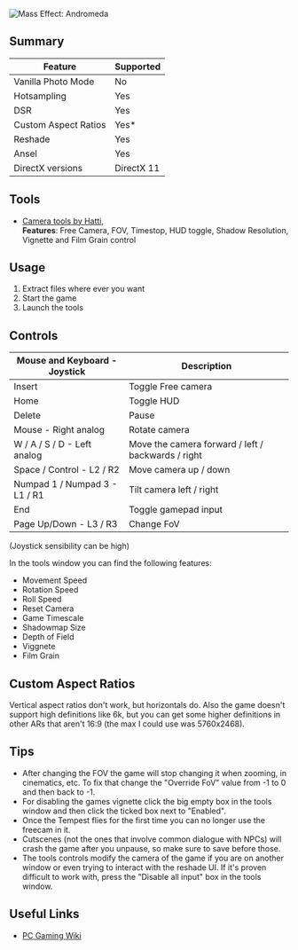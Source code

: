 ![Mass Effect: Andromeda](Images\mass_effect_andromeda.png "Shot by Originalnicodr")
 
## Summary
 
Feature | Supported
--|--
Vanilla Photo Mode | No
Hotsampling | Yes
DSR | Yes
Custom Aspect Ratios | Yes*
Reshade | Yes
Ansel | Yes
DirectX versions | DirectX 11
 
## Tools
 
* [Camera tools by Hatti, ](https://www.mediafire.com/file/ebjx8zzang9tq25/CT_MEAndromeda_20180210-44ebd3.rar/file)  
**Features**: Free Camera, FOV, Timestop, HUD toggle, Shadow Resolution, Vignette and Film Grain control
 
## Usage
 
1. Extract files where ever you want
2. Start the game
3. Launch the tools
 
## Controls
 
Mouse and Keyboard - Joystick| Description
--|--
Insert                               | Toggle Free camera
Home                                 | Toggle HUD 
Delete                               | Pause
Mouse - Right analog                  | Rotate camera
W / A / S / D  - Left analog                       | Move the camera forward / left / backwards / right
Space / Control   - L2 / R2                    | Move camera up / down
Numpad 1 / Numpad 3  - L1 / R1                 | Tilt camera left / right
End                                 | Toggle gamepad input
Page Up/Down - L3 / R3                         | Change FoV
 
(Joystick sensibility can be high)

In the tools window you can find the following features:
- Movement Speed
- Rotation Speed
- Roll Speed
- Reset Camera
- Game Timescale
- Shadowmap Size
- Depth of Field
- Viggnete
- Film Grain

## Custom Aspect Ratios
Vertical aspect ratios don't work, but horizontals do. Also the game doesn't support high definitions like 6k, but you can get some higher definitions in other ARs that aren't 16:9 (the max I could use was 5760x2468).
 
## Tips
- After changing the FOV the game will stop changing it when zooming, in cinematics, etc. To fix that change the "Override FoV" value from -1 to 0 and then back to -1.
- For disabling the games vignette click the big empty box in the tools window and then click the ticked box next to "Enabled".
- Once the Tempest flies for the first time you can no longer use the freecam in it.
- Cutscenes (not the ones that involve common dialogue with NPCs) will crash the game after you unpause, so make sure to save before those.
- The tools controls modify the camera of the game if you are on another window or even trying to interact with the reshade UI. If it's proven difficult to work with, press the "Disable all input" box in the tools window.
 
 
## Useful Links
 
* [PC Gaming Wiki](https://www.pcgamingwiki.com/wiki/Mass_Effect:_Andromeda)


